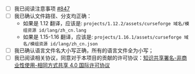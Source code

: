 - [ ] 我已阅读注意事项 [#847](https://github.com/CFPAOrg/Minecraft-Mod-Language-Package/issues/847)
- [ ] 我已确认文件路径、分支均正确：
    - 如果是 1.12 翻译，应该是: `projects/1.12.2/assets/curseforge 域名/模组资源 id/lang/zh_cn.lang`
    - 如果是 1.15-1.16 翻译，应该是: `projects/1.16.1/assets/curseforge 域名/模组资源 id/lang/zh_cn.json`
- [ ] 我已确认语言文件名大小写正确，所有的语言文件全为小写；
- [ ] 我已阅读相关协议，同意对于本项目的贡献的许可协议：[知识共享署名-非商业性使用-相同方式共享 4.0 国际许可协议](https://github.com/CFPAOrg/Minecraft-Mod-Language-Package/blob/1.10.2/LICENSE)
